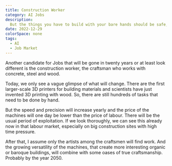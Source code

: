 ```yaml
---
title: Construction Worker
category: AI Jobs
description:
  But the things you have to build with your bare hands should be safe, right?
date: 2022-12-29
colorSpace: none
tags:
  - AI
  - Job Market
---
```


Another candidate for Jobs that will be gone in twenty years or at least look
different is the construction worker, the craftsman who works with concrete,
steel and wood.

Today, we only see a vague glimpse of what will change. There are the first
larger-scale 3D printers for building materials and scientists have just
invented 3D printing with wood. So, there are still hundreds of tasks that need
to be done by hand.

But the speed and precision will increase yearly and the price of the machines
will one day be lower than the price of labour. There will be the usual period
of exploitation. If we look thoroughly, we can see this already now in that
labour market, especially on big construction sites with high time pressure.

After that, I assume only the artists among the craftsmen will find work. And
the growing versatility of the machines, that create more interesting organic or
baroque buildings, will combine with some oases of true craftsmanship. Probably
by the year 2050.

